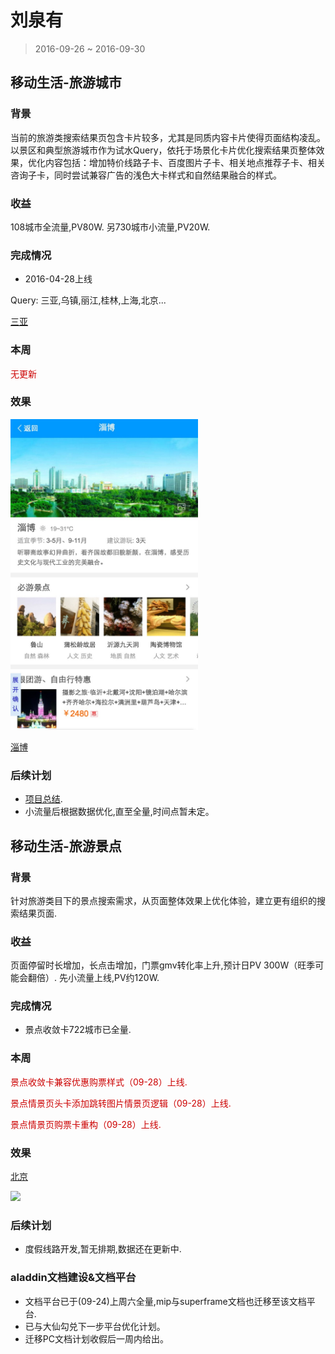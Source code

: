 # 刘泉有

> 2016-09-26 ~ 2016-09-30

## 移动生活-旅游城市

### 背景

当前的旅游类搜索结果页包含卡片较多，尤其是同质内容卡片使得页面结构凌乱。以景区和典型旅游城市作为试水Query，依托于场景化卡片优化搜索结果页整体效果，优化内容包括：增加特价线路子卡、百度图片子卡、相关地点推荐子卡、相关咨询子卡，同时尝试兼容广告的浅色大卡样式和自然结果融合的样式。

### 收益

108城市全流量,PV80W.
另730城市小流量,PV20W.

### 完成情况

- 2016-04-28上线

Query: 三亚,乌镇,丽江,桂林,上海,北京...

[三亚](https://m.baidu.com/s?word=%E4%B8%89%E4%BA%9A&sid=105601)

### 本周

<p style="color:#c00">无更新</p>

### 效果

<img src="./img/liuquanyou/city.png" width="300">

[淄博](https://wwwhttps.baidu.com/sf?pd=city&openapi=1&dspName=iphone&from_sf=1&resource_id=4324&word=%E6%B7%84%E5%8D%9A&city_name=None&title=%E6%B7%84%E5%8D%9A&lid=15597221358174187051&ms=1&frsrcid=31714&frorder=2)

### 后续计划

* [项目总结](http://wiki.baidu.com/pages/viewpage.action?pageId=204667813).
* 小流量后根据数据优化,直至全量,时间点暂未定。

## 移动生活-旅游景点

### 背景

针对旅游类目下的景点搜索需求，从页面整体效果上优化体验，建立更有组织的搜索结果页面.

### 收益

页面停留时长增加，长点击增加，门票gmv转化率上升,预计日PV 300W（旺季可能会翻倍）.
先小流量上线,PV约120W.

### 完成情况

- 景点收敛卡722城市已全量.

### 本周

<span style="color:#c00">景点收敛卡兼容优惠购票样式（09-28）上线.</span>

<span style="color:#c00">景点情景页头卡添加跳转图片情景页逻辑（09-28）上线.</span>

<span style="color:#c00">景点情景页购票卡重构（09-28）上线.</span>


### 效果

[北京](https://m.baidu.com/ssid=fb07416b373367756361733f09/s?word=%E6%95%85%E5%AE%AB&sid=106555)

<img src="http://gitlab.baidu.com/psfe/ala-weeklyreport/uploads/8793638d1a7908e96a5a39a89ee91606/image.png" width="300">

### 后续计划

* 度假线路开发,暂无排期,数据还在更新中.

### aladdin文档建设&文档平台

- 文档平台已于(09-24)上周六全量,mip与superframe文档也迁移至该文档平台.
- 已与大仙勾兑下一步平台优化计划。
- 迁移PC文档计划收假后一周内给出。
